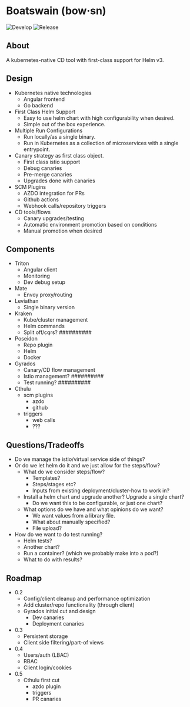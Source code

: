 # Boatswain (bow·sn)
![Develop](https://github.com/RedSailTechnologies/boatswain/workflows/Develop/badge.svg)
![Release](https://github.com/RedSailTechnologies/boatswain/workflows/Release/badge.svg)

## About
A kubernetes-native CD tool with first-class support for Helm v3.

## Design
* Kubernetes native technologies
  * Angular frontend
  * Go backend
* First Class Helm Support
  * Easy to use helm chart with high configurability when desired.
  * Simple out of the box experience.
* Multiple Run Configurations
  * Run locally/as a single binary.
  * Run in Kubernetes as a collection of microservices with a single entrypoint.
* Canary strategy as first class object.
  * First class istio support
  * Debug canaries
  * Pre-merge canaries
  * Upgrades done with canaries
* SCM Plugins
  * AZDO integration for PRs
  * Github actions
  * Webhook calls/repository triggers
* CD tools/flows
  * Canary upgrades/testing
  * Automatic environment promotion based on conditions
  * Manual promotion when desired

## Components
* Triton
  * Angular client
  * Monitoring
  * Dev debug setup
* Mate
  * Envoy proxy/routing
* Leviathan
  * Single binary version
* Kraken
  * Kube/cluster management
  * Helm commands
  * Split off/cqrs?         ##########
* Poseidon
  * Repo plugin
  * Helm
  * Docker
* Gyrados
  * Canary/CD flow management
  * Istio management?       ##########
  * Test running?           ##########
* Cthulu
  * scm plugins
    * azdo
    * github
  * triggers
    * web calls
    * ???
  
## Questions/Tradeoffs
* Do we manage the istio/virtual service side of things?
* Or do we let helm do it and we just allow for the steps/flow?
  * What do we consider steps/flow?
    * Templates?
    * Steps/stages etc?
    * Inputs from existing deployment/cluster-how to work in?
  * Install a helm chart and upgrade another? Upgrade a single chart?
    * Do we want this to be configurable, or just one chart?
  * What options do we have and what opinions do we want?
    * We want values from a library file.
    * What about manually specified?
    * File upload?
* How do we want to do test running?
  * Helm tests?
  * Another chart?
  * Run a container? (which we probably make into a pod?)
  * What to do with results?

## Roadmap
* 0.2
  * Config/client cleanup and performance optimization
  * Add cluster/repo functionality (through client)
  * Gyrados initial cut and design
    * Dev canaries
    * Deployment canaries
* 0.3
  * Persistent storage
  * Client side filtering/part-of views
* 0.4
  * Users/auth (LBAC)
  * RBAC
  * Client login/cookies
* 0.5
  * Cthulu first cut
    * azdo plugin
    * triggers
    * PR canaries
